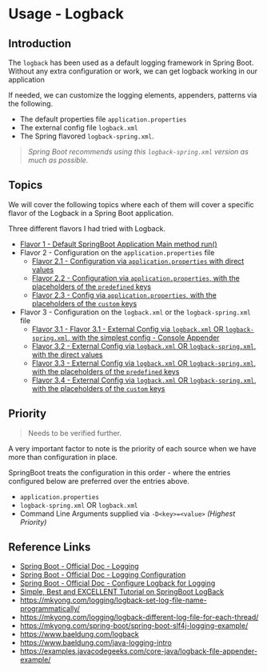 # Usage - Logback

## Introduction

The `logback` has been used as a default logging framework in Spring Boot. 
Without any extra configuration or work, we can get logback working in our application

If needed, we can customize the logging elements, appenders, patterns via the following.

 * The default properties file `application.properties`
 * The external config file `logback.xml` 
 * The Spring flavored `logback-spring.xml`. 
   
> _Spring Boot recommends using this `logback-spring.xml` version as much as possible._

## Topics

 We will cover the following topics where each of them will cover a specific flavor of the Logback 
in a Spring Boot application.

 Three different flavors I had tried with Logback.

 * [Flavor 1 - Default SpringBoot Application Main method run()](docs/Logback-Usage-Flavor1.md)
 * Flavor 2 - Configuration on the `application.properties` file 
    * [Flavor 2.1 - Configuration via `application.properties` with direct values](docs/Logback-Usage-Flavor2.1.md)
    * [Flavor 2.2 - Configuration via `application.properties`, with the placeholders of the `predefined` keys](docs/Logback-Usage-Flavor2.2.md)
    * [Flavor 2.3 - Config via `application.properties`, with the placeholders of the `custom` keys](docs/Logback-Usage-Flavor2.3.md)
 * Flavor 3 - Configuration on the `logback.xml` or the `logback-spring.xml` file
   * [Flavor 3.1 - Flavor 3.1 - External Config via `logback.xml` OR `logback-spring.xml`, with the simplest config - Console Appender](docs/Logback-Usage-Flavor3.1.md) 
   * [Flavor 3.2 - External Config via `logback.xml` OR `logback-spring.xml`, with the direct values](docs/Logback-Usage-Flavor3.2.md)
   * [Flavor 3.3 - External Config via `logback.xml` OR `logback-spring.xml`, with the placeholders of the `predefined` keys](docs/Logback-Usage-Flavor3.3.md)
   * [Flavor 3.4 - External Config via `logback.xml` OR `logback-spring.xml`, with the placeholders of the `custom` keys](docs/Logback-Usage-Flavor3.4.md)
    
## Priority

> Needs to be verified further.

A very important factor to note is the priority of each source when we have more than
configuration in place. 

SpringBoot treats the configuration in this order - where the entries configured below
are preferred over the entries above. 

* `application.properties`
* `logback-spring.xml` OR `logback.xml`
* Command Line Arguments supplied via `-D<key>=<value>` _(Highest Priority)_

## Reference Links

* [Spring Boot - Official Doc - Logging](https://docs.spring.io/spring-boot/docs/current/reference/html/spring-boot-features.html#boot-features-logging)
* [Spring Boot - Official Doc - Logging Configuration](https://docs.spring.io/spring-boot/docs/current/reference/html/spring-boot-features.html#boot-features-custom-log-configuration)
* [Spring Boot - Official Doc - Configure Logback for Logging](https://docs.spring.io/spring-boot/docs/current/reference/html/howto.html#howto-logging)
* [Simple, Best and EXCELLENT Tutorial on SpringBoot LogBack](https://lankydan.dev/2019/01/09/configuring-logback-with-spring-boot)
* https://mkyong.com/logging/logback-set-log-file-name-programmatically/
* https://mkyong.com/logging/logback-different-log-file-for-each-thread/
* https://mkyong.com/spring-boot/spring-boot-slf4j-logging-example/
* https://www.baeldung.com/logback
* https://www.baeldung.com/java-logging-intro
* https://examples.javacodegeeks.com/core-java/logback-file-appender-example/